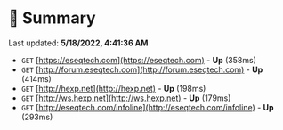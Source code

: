 # 📖 Summary
Last updated: **5/18/2022, 4:41:36 AM**

- `GET` [https://eseqtech.com](https://eseqtech.com) - **Up** (358ms)
- `GET` [http://forum.eseqtech.com](http://forum.eseqtech.com) - **Up** (414ms)
- `GET` [http://hexp.net](http://hexp.net) - **Up** (198ms)
- `GET` [http://ws.hexp.net](http://ws.hexp.net) - **Up** (179ms)
- `GET` [http://eseqtech.com/infoline](http://eseqtech.com/infoline) - **Up** (293ms)
